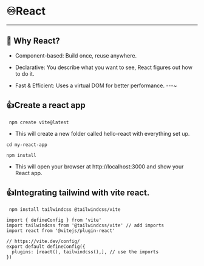 # ♾️React

---

## 🔁 Why React?

- Component-based: Build once, reuse anywhere.

- Declarative: You describe what you want to see, React figures out how to do it.

* Fast & Efficient: Uses a virtual DOM for better performance.
  ---~

## 👍Create a react app

```
 npm create vite@latest 
```

- This will create a new folder called hello-react with everything set up.

```
cd my-react-app
```

```
npm install
```

- This will open your browser at http://localhost:3000 and show your React app.

## 👍Integrating tailwind with vite react.
```
 npm install tailwindcss @tailwindcss/vite
```
```
import { defineConfig } from 'vite'
import tailwindcss from '@tailwindcss/vite' // add imports
import react from '@vitejs/plugin-react'

// https://vite.dev/config/
export default defineConfig({
  plugins: [react(), tailwindcss(),], // use the imports
})

```
  